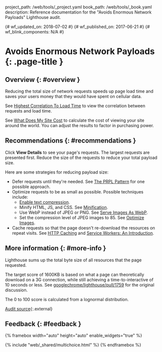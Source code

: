 project_path: /web/tools/_project.yaml
book_path: /web/tools/_book.yaml
description: Reference documentation for the "Avoids Enormous Network Payloads" Lighthouse audit.

{# wf_updated_on: 2018-07-02 #}
{# wf_published_on: 2017-06-21 #}
{# wf_blink_components: N/A #}

# Avoids Enormous Network Payloads  {: .page-title }

## Overview {: #overview }

Reducing the total size of network requests speeds up page load time and
saves your users money that they would have spent on cellular data.

See [Highest Correlation To Load Time][httparchive] to view the correlation
between requests and load time.

See [What Does My Site Cost][cost] to calculate the cost of viewing your
site around the world. You can adjust the results to factor in purchasing
power.


[httparchive]: http://httparchive.org/interesting.php#onLoad
[cost]: https://whatdoesmysitecost.com/

## Recommendations {: #recommendations }

Click **View Details** to see your page's requests. The largest requests are
presented first. Reduce the size of the requests to reduce your total
payload size.

Here are some strategies for reducing payload size:

* Defer requests until they're needed. See [The PRPL Pattern][PRPL] for
  one possible approach.
* Optimize requests to be as small as possible. Possible techniques include:
    * [Enable text compression][txtcompression].
    * Minify HTML, JS, and CSS. See [Minification][mini].
    * Use WebP instead of JPEG or PNG. See [Serve Images As WebP][webp].
    * Set the compression level of JPEG images to 85. See [Optimize
      Images][opto].
* Cache requests so that the page doesn't re-download the resources on repeat
  visits. See [HTTP Caching][http] and [Service Workers: An Introduction][SW].

[PRPL]: /web/fundamentals/performance/prpl-pattern/
[txtcompression]: /web/tools/lighthouse/audits/text-compression#recommendations
[mini]: /web/fundamentals/performance/optimizing-content-efficiency/optimize-encoding-and-transfer#minification_preprocessing_context-specific_optimizations
[webp]: /web/tools/lighthouse/audits/webp
[opto]: /web/tools/lighthouse/audits/optimize-images#recommendations
[http]: /web/fundamentals/performance/optimizing-content-efficiency/http-caching
[SW]: /web/fundamentals/getting-started/primers/service-workers

## More information {: #more-info }

Lighthouse sums up the total byte size of all resources that the page
requested.

The target score of 1600KB is based on what a page can theoretically download
on a 3G connection, while still achieving a time-to-interactive of 10 seconds
or less. See [googlechrome/lighthouse/pull/1759][PR] for the original
discussion.

[PR]: https://github.com/GoogleChrome/lighthouse/pull/1759

The 0 to 100 score is calculated from a lognormal distribution.

[Audit source][src]{:.external}

[src]: https://github.com/GoogleChrome/lighthouse/blob/master/lighthouse-core/audits/byte-efficiency/total-byte-weight.js

## Feedback {: #feedback }

{% framebox width="auto" height="auto" enable_widgets="true" %}

<script>
var label = 'Network Payloads / Helpful';
var url = 'https://github.com/google/webfundamentals/issues/new?title=[' +
      label + ']';
var feedback = {
  "category": "Lighthouse",
  "choices": [
    {
      "button": {
        "text": "This Doc Was Helpful"
      },
      "response": "Thanks for the feedback.",
      "analytics": {
        "label": label
      }
    },
    {
      "button": {
        "text": "This Doc Was Not Helpful"
      },
      "response": 'Sorry to hear that. Please <a href="' + url +
          '" target="_blank">open a GitHub issue</a> and tell us how to ' +
          'make it better.',
      "analytics": {
        "label": label,
        "value": 0
      }
    }
  ]
};
</script>

{% include "web/_shared/multichoice.html" %}
{% endframebox %}
